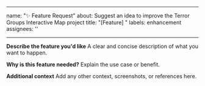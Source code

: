 
---
name: "✨ Feature Request"
about: Suggest an idea to improve the Terror Groups Interactive Map project
title: "[Feature] "
labels: enhancement
assignees: ''

---

**Describe the feature you'd like**
A clear and concise description of what you want to happen.

**Why is this feature needed?**
Explain the use case or benefit.

**Additional context**
Add any other context, screenshots, or references here.
